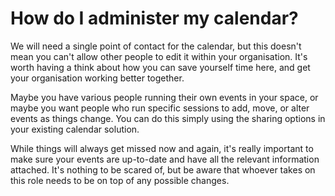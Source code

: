 # How do I administer my calendar?

We will need a single point of contact for the calendar, but this doesn't mean you can't allow other people to edit it within your organisation. It's worth having a think about how you can save yourself time here, and get your organisation working better together.

Maybe you have various people running their own events in your space, or maybe you want people who run specific sessions to add, move, or alter events as things change. You can do this simply using the sharing options in your existing calendar solution.

While things will always get missed now and again, it's really important to make sure your events are up-to-date and have all the relevant information attached. It's nothing to be scared of, but be aware that whoever takes on this role needs to be on top of any possible changes.